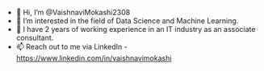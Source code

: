 - 👋 Hi, I’m @VaishnaviMokashi2308
- 👀 I’m interested in the field of Data Science and Machine Learning.
- 🌱 I have 2 years of working experience in an IT industry as an associate consultant.
- 📫 Reach out to me via LinkedIn - https://www.linkedin.com/in/vaishnavimokashi
